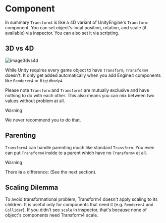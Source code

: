 
# Component

In summary `Transform4` is like a 4D variant of UnityEngine's `Transform` component. You can set object's local position, rotation, and scale (if available) via inspector. You can also set it via scripting.

## 3D vs 4D

![image3dvs4d](~/images/inspector-transform3d4d.png)

While Unity requires every game object to have `Transform`, `Transform4` doesn't. It only get added automatically when you add Engine4 components like `Renderer4` or `Rigidbody4`.

Please note `Transform` and `Transform4` are mutually exclusive and have nothing to do with each other. This also means you can mix between two values without problem at all.

> [!WARNING]
> We never recommend you to do that.

## Parenting

`Transform4` can handle parenting much like standard `Transform`. You even can put `Transform4` inside to a parent which have no `Transform4` at all.

> [!WARNING]
> There **is** a difference: (See the next section).

## Scaling Dilemma

To avoid transformational problem, Transform4 doesn't apply scaling to its children. It is useful only for components that need it (e.g. `Renderer4` and `Collider`). If you didn't see `scale` in inspector, that's because none of object's components need Transform4 scale.
